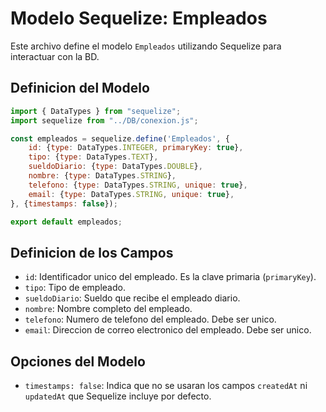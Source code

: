 # Modelo Sequelize: Empleados
Este archivo define el modelo `Empleados` utilizando Sequelize para interactuar con la BD.

## Definicion del Modelo
```js
import { DataTypes } from "sequelize";
import sequelize from "../DB/conexion.js";

const empleados = sequelize.define('Empleados', {
    id: {type: DataTypes.INTEGER, primaryKey: true},
    tipo: {type: DataTypes.TEXT},
    sueldoDiario: {type: DataTypes.DOUBLE},
    nombre: {type: DataTypes.STRING},
    telefono: {type: DataTypes.STRING, unique: true},
    email: {type: DataTypes.STRING, unique: true},
}, {timestamps: false});

export default empleados;
```

## Definicion de los Campos
- `id`: Identificador unico del empleado. Es la clave primaria (`primaryKey`).
- `tipo`: Tipo de empleado.
- `sueldoDiario`: Sueldo que recibe el empleado diario.
- `nombre`: Nombre completo del empleado.
- `telefono`: Numero de telefono del empleado. Debe ser unico.
- `email`: Direccion de correo electronico del empleado. Debe ser unico.

## Opciones del Modelo
- `timestamps: false`: Indica que no se usaran los campos `createdAt` ni `updatedAt` que Sequelize incluye por defecto.